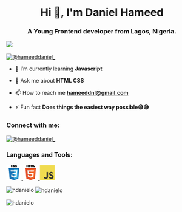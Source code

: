 <h1 align="center">Hi 👋, I'm Daniel Hameed</h1>
<h3 align="center">A Young Frontend developer from Lagos, Nigeria.</h3>

![](https://www.codewars.com/users/HDanielO/badges/large)

<p align="left"> <a href="https://twitter.com/HameedDaniel_?t=63PDuu3EIpnEsj5jTlDh6A&s=09" target="blank"><img src="https://img.shields.io/twitter/follow/@hameeddaniel_?logo=twitter&style=for-the-badge" alt="@hameeddaniel_" /></a> </p>

- 🌱 I’m currently learning **Javascript**

- 💬 Ask me about **HTML CSS**

- 📫 How to reach me **hameeddnl@gmail.com**

- ⚡ Fun fact **Does things the easiest way possible😅😅**

<h3 align="left">Connect with me:</h3>
<p align="left">
<a href="https://twitter.com/HameedDaniel_?t=63PDuu3EIpnEsj5jTlDh6A&s=09" target="blank"><img align="center" src="https://raw.githubusercontent.com/rahuldkjain/github-profile-readme-generator/master/src/images/icons/Social/twitter.svg" alt="@hameeddaniel_" height="30" width="40" /></a>
</p>

<h3 align="left">Languages and Tools:</h3>
<p align="left"> <a href="https://www.w3schools.com/css/" target="_blank" rel="noreferrer"> <img src="https://raw.githubusercontent.com/devicons/devicon/master/icons/css3/css3-original-wordmark.svg" alt="css3" width="40" height="40"/> </a> <a href="https://www.w3.org/html/" target="_blank" rel="noreferrer"> <img src="https://raw.githubusercontent.com/devicons/devicon/master/icons/html5/html5-original-wordmark.svg" alt="html5" width="40" height="40"/> </a> <a href="https://developer.mozilla.org/en-US/docs/Web/JavaScript" target="_blank" rel="noreferrer"> <img src="https://raw.githubusercontent.com/devicons/devicon/master/icons/javascript/javascript-original.svg" alt="javascript" width="40" height="40"/> </a> </p>

<p><img align="left" src="https://github-readme-stats.vercel.app/api/top-langs?username=hdanielo&show_icons=true&locale=en&layout=compact" alt="hdanielo" /></p>

<p>&nbsp;<img align="center" src="https://github-readme-stats.vercel.app/api?username=hdanielo&show_icons=true&locale=en" alt="hdanielo" /></p>

<p><img align="center" src="https://github-readme-streak-stats.herokuapp.com/?user=hdanielo&" alt="hdanielo" /></p>
